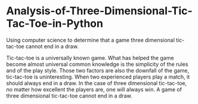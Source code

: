 # Analysis-of-Three-Dimensional-Tic-Tac-Toe-in-Python
Using computer science to determine that a game three dimensional tic-tac-toe cannot end in a draw.

Tic-tac-toe is a universally known game. What has helped the game become almost universal common knowledge is the simplicity of the rules and of the play style. Those two factors are also the downfall of the game, tic-tac-toe is uninteresting. When two experienced players play a match, it should always end in a draw. In the case of three dimensional tic-tac-toe, no matter how excellent the players are, one will always win. A game of three dimensional tic-tac-toe cannot end in a draw.
